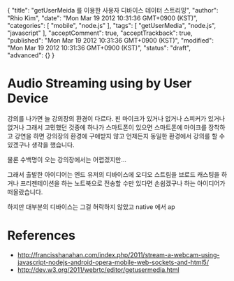 {
    "title": "getUserMeida 를 이용한 사용자 디바이스 데이터 스트리밍",
    "author": "Rhio Kim",
    "date": "Mon Mar 19 2012 10:31:36 GMT+0900 (KST)",
    "categories": [
        "mobile",
        "node.js"
    ],
    "tags": [
        "getUserMedia",
        "node.js",
        "javascript"
    ],
    "acceptComment": true,
    "acceptTrackback": true,
    "published": "Mon Mar 19 2012 10:31:36 GMT+0900 (KST)",
    "modified": "Mon Mar 19 2012 10:31:36 GMT+0900 (KST)",
    "status": "draft",
    "advanced": {}
}

# Audio Streaming using by User Device
강의를 나가면 늘 강의장의 환경이 다르다.  핀 마이크가 있거나 없거나 스피커가 있거나 없거나 그래서 고민했던 것중에 하나가 스마트폰이 있으면 스마트폰에 마이크를 장착하고 강연을 하면 강의장의 환경에 구애받지 않고 언제든지 동일한 환경에서 강의를 할 수 있겠구나 생각을 했습니다.

물론 수백명이 오는 강의장에서는 어렵겠지만...

그래서 출발한 아이디어는 엔드 유저의 디바이스에 오디오 스트림을 브로드 캐스팅을 하거나 프리젠테이션을 하는 노트북으로 전송할 수만 있다면 손쉽겠구나 하는 아이디어가 떠올랐습니다.

하지만 대부분의 디바이스는 그걸 허락하지 않았고 native 에서 ap

# References
* http://francisshanahan.com/index.php/2011/stream-a-webcam-using-javascript-nodejs-android-opera-mobile-web-sockets-and-html5/
* http://dev.w3.org/2011/webrtc/editor/getusermedia.html
